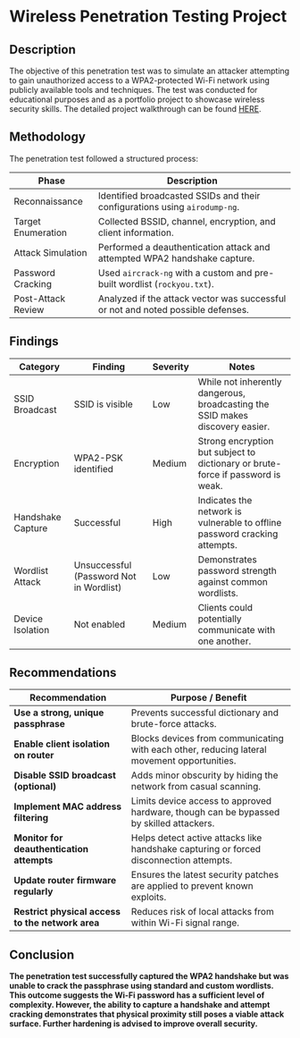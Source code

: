 <h1>Wireless Penetration Testing Project</h1>



<h2>Description</h2>
The objective of this penetration test was to simulate an attacker attempting to gain unauthorized access to a WPA2-protected Wi-Fi network using publicly available tools and techniques. The test was conducted for educational purposes and as a portfolio project to showcase wireless security skills. The detailed project walkthrough can be found <a href="https://github.com/VemTech6/Wi-Fi-Pentesting-Project/blob/main/Project%20Walkthrough.md">HERE</a>.
<br />


<h2>Methodology</h2>



The penetration test followed a structured process:

| **Phase**            | **Description**                                                                 |
|----------------------|---------------------------------------------------------------------------------|
| Reconnaissance       | Identified broadcasted SSIDs and their configurations using `airodump-ng`.     |
| Target Enumeration   | Collected BSSID, channel, encryption, and client information.                   |
| Attack Simulation    | Performed a deauthentication attack and attempted WPA2 handshake capture.      |
| Password Cracking    | Used `aircrack-ng` with a custom and pre-built wordlist (`rockyou.txt`).        |
| Post-Attack Review   | Analyzed if the attack vector was successful or not and noted possible defenses.|
</b>


<h2>Findings</h2>

<b>

| **Category**        | **Finding**                             | **Severity** | **Notes**                                                                 |
|---------------------|------------------------------------------|--------------|---------------------------------------------------------------------------|
| SSID Broadcast      | SSID is visible                          | Low          | While not inherently dangerous, broadcasting the SSID makes discovery easier. |
| Encryption          | WPA2-PSK identified                      | Medium       | Strong encryption but subject to dictionary or brute-force if password is weak. |
| Handshake Capture   | Successful                               | High         | Indicates the network is vulnerable to offline password cracking attempts. |
| Wordlist Attack     | Unsuccessful (Password Not in Wordlist)  | Low          | Demonstrates password strength against common wordlists.                  |
| Device Isolation    | Not enabled                              | Medium       | Clients could potentially communicate with one another.                   |
</b> 

<h2>Recommendations</h2>

<b> 

| **Recommendation**                                  | **Purpose / Benefit**                                                                      |
|-----------------------------------------------------|---------------------------------------------------------------------------------------------|
| **Use a strong, unique passphrase**                | Prevents successful dictionary and brute-force attacks.                                     |
| **Enable client isolation on router**              | Blocks devices from communicating with each other, reducing lateral movement opportunities. |
| **Disable SSID broadcast (optional)**              | Adds minor obscurity by hiding the network from casual scanning.                           |
| **Implement MAC address filtering**                | Limits device access to approved hardware, though can be bypassed by skilled attackers.     |
| **Monitor for deauthentication attempts**          | Helps detect active attacks like handshake capturing or forced disconnection attempts.      |
| **Update router firmware regularly**               | Ensures the latest security patches are applied to prevent known exploits.                  |
| **Restrict physical access to the network area**   | Reduces risk of local attacks from within Wi-Fi signal range.                              |

</b>

<h2>Conclusion</h2>

<b>The penetration test successfully captured the WPA2 handshake but was unable to crack the passphrase using standard and custom wordlists. This outcome suggests the Wi-Fi password has a sufficient level of complexity. However, the ability to capture a handshake and attempt cracking demonstrates that physical proximity still poses a viable attack surface. Further hardening is advised to improve overall security.</b>



<!--
 ```diff
- text in red
+ text in green
! text in orange
# text in gray
@@ text in purple (and bold)@@
```
--!>
